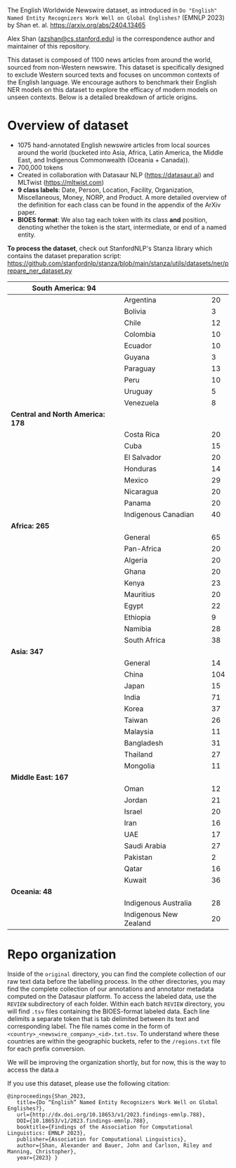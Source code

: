 The English Worldwide Newswire dataset, as introduced in `Do "English" Named Entity Recognizers Work Well on Global Englishes?` (EMNLP 2023) by Shan et. al. https://arxiv.org/abs/2404.13465

Alex Shan (azshan@cs.stanford.edu) is the correspondence author and maintainer of this repository.

This dataset is composed of 1100 news articles from around the world, sourced from non-Western newswire. This dataset is specifically designed to exclude Western sourced texts and focuses on uncommon contexts of the English language. We encourage authors to benchmark their English NER models on this dataset to explore the efficacy of modern models on unseen contexts. Below is a detailed breakdown of article origins.

# Overview of dataset
- 1075 hand-annotated English newswire articles from local sources around the world (bucketed into Asia, Africa, Latin America, the Middle East, and Indigenous Commonwealth (Oceania + Canada)).
- 700,000 tokens
- Created in collaboration with Datasaur NLP (https://datasaur.ai) and MLTwist (https://mltwist.com)
- **9 class labels**: Date, Person, Location, Facility, Organization, Miscellaneous, Money, NORP, and Product. A more detailed overview of the definition for each class can be found in the appendix of the ArXiv paper.
- **BIOES format**: We also tag each token with its class **and** position, denoting whether the token is the start, intermediate, or end of a named entity.

**To process the dataset**, check out StanfordNLP's Stanza library which contains the dataset preparation script: https://github.com/stanfordnlp/stanza/blob/main/stanza/utils/datasets/ner/prepare_ner_dataset.py

| **South America: 94**              |                        |     |
|------------------------------------|------------------------|-----|
|                                    | Argentina              | 20  |
|                                    | Bolivia                | 3   |
|                                    | Chile                  | 12  |
|                                    | Colombia               | 10  |
|                                    | Ecuador                | 10  |
|                                    | Guyana                 | 3   |
|                                    | Paraguay               | 13  |
|                                    | Peru                   | 10  |
|                                    | Uruguay                | 5   |
|                                    | Venezuela              | 8   |
| **Central and North America: 178** |                        |     |
|                                    | Costa Rica             | 20  |
|                                    | Cuba                   | 15  |
|                                    | El Salvador            | 20  |
|                                    | Honduras               | 14  |
|                                    | Mexico                 | 29  |
|                                    | Nicaragua              | 20  |
|                                    | Panama                 | 20  |
|                                    | Indigenous Canadian    | 40  |
| **Africa: 265**                    |                        |     |
|                                    | General                | 65  |
|                                    | Pan-Africa             | 20  |
|                                    | Algeria                | 20  |
|                                    | Ghana                  | 20  |
|                                    | Kenya                  | 23  |
|                                    | Mauritius              | 20  |
|                                    | Egypt                  | 22  |
|                                    | Ethiopia               | 9   |
|                                    | Namibia                | 28  |
|                                    | South Africa           | 38  |
| **Asia: 347**                      |                        |     |
|                                    | General                | 14  |
|                                    | China                  | 104 |
|                                    | Japan                  | 15  |
|                                    | India                  | 71  |
|                                    | Korea                  | 37  |
|                                    | Taiwan                 | 26  |
|                                    | Malaysia               | 11  |
|                                    | Bangladesh             | 31  |
|                                    | Thailand               | 27  |
|                                    | Mongolia               | 11  |
| **Middle East: 167**               |                        |     |
|                                    | Oman                   | 12  |
|                                    | Jordan                 | 21  |
|                                    | Israel                 | 20  |
|                                    | Iran                   | 16  |
|                                    | UAE                    | 17  |
|                                    | Saudi Arabia           | 27  |
|                                    | Pakistan               | 2   |
|                                    | Qatar                  | 16  |
|                                    | Kuwait                 | 36  |
| **Oceania: 48**                    |                        |     |
|                                    | Indigenous Australia   | 28  |
|                                    | Indigenous New Zealand | 20  |

# Repo organization #
Inside of the `original` directory, you can find the complete collection of our raw text data before the labelling process.
In the other directories, you may find the complete collection of our annotations and annotator metadata computed on the Datasaur platform. To access the labeled data, use the `REVIEW` subdirectory of each folder. 
Within each batch `REVIEW` directory, you will find `.tsv` files containing the BIOES-format labeled data. Each line delimits a separate token that is tab delimited between its text and corresponding label.
The file names come in the form of `<country>_<newswire_company>_<id>.txt.tsv`. To understand where these countries are within the geographic buckets, refer to the `/regions.txt` file for each prefix conversion.

We will be improving the organization shortly, but for now, this is the way to access the data.a

If you use this dataset, please use the following citation:
```
@inproceedings{Shan_2023,
   title={Do “English” Named Entity Recognizers Work Well on Global Englishes?},
   url={http://dx.doi.org/10.18653/v1/2023.findings-emnlp.788},
   DOI={10.18653/v1/2023.findings-emnlp.788},
   booktitle={Findings of the Association for Computational Linguistics: EMNLP 2023},
   publisher={Association for Computational Linguistics},
   author={Shan, Alexander and Bauer, John and Carlson, Riley and Manning, Christopher},
   year={2023} }
   ```
